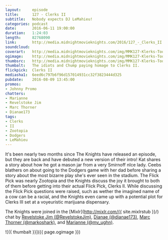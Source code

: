 ```yaml
---
layout:     episode
title:      127 - Clerks II
subtitle:	Nobody expects DJ LeMahieu!
categories: podcast
date:       2016-06-11 19:00:00
duration:   1:24:03
length:		82768090
link:       http://media.midnightmovieknights.com/2016/127_-_Clerks_II.m4a
soundcloud:
coverart:   http://media.midnightmovieknights.com/img/MMK127-Klerks-Too-1400x1400.png
ogimage:    http://media.midnightmovieknights.com/img/MMK127-Klerks-Too-750x750.png
thumbsrc:   http://media.midnightmovieknights.com/img/MMK127-Klerks-Too-200x200.png
thumbalt:   The idiots and Chump paying homage to Clerks II.
flickpick:  Clerks II
mediasha1:  6eed6c797b6f96d157014931cc32f3823444d325
pubdate:    2016-08-09 13:45:00
promos:
- Johnny Promo
chatters:
- Marianne
- Revelstoke Jim
- Marc Thorner
- Dianae173
tags:
- Clerks
- II
- Zootopia
- Dodgers
- LeMahieu
---
```

It's been nearly two months since The Knights have released an episode, but they are back and have debuted a new version of their intro! Kat shares a story about how he got a mason jar from a very Smirnoff nIce lady. Ceebs blathers on about going to the Dodgers game with her dad before sharing a story about the most bizarre play she's ever seen in the stadium. The Flick Pick was nearly Zootopia and the Knights discuss the joy it brought to both of them before getting into their actual Flick Pick, Clerks II. While discussing the Flick Pick questions were raised, such as wether the imagined name of a cow can be a racial, and the Knights even came up with a potential plot for Clerks III set at a voyeuristic marijuana dispensary.


The Knights were joined in the [Mixlr](http://mixlr.com/{{ site.mixlrstub }}/) chat by [Revelstoke Jim (@RevelstokeJim)](https://twitter.com/RevelstokeJim), [Dianae (@dianae173)](https://twitter.com/dianae173), [Marc Thorner (@markoshark)](https://twitter.com/markoshark), and [Marianne (@mv_ughn)](https://twitter.com/mv_ughn).

![{{ thumbalt }}]({{ page.ogimage }})
